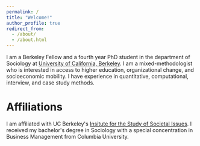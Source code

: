 ```yaml
---
permalink: /
title: "Welcome!"
author_profile: true
redirect_from: 
  - /about/
  - /about.html
---
```


I am a Berkeley Fellow and a fourth year PhD student in the department of Sociology at [University of California, Berkeley](https://sociology.berkeley.edu/graduate-student/jacqueline-brown). I am a mixed-methodologist who is interested in access to higher education, organizational change, and socioeconomic mobility. I have experience in quantitative, computational, interview, and case study methods. 

Affiliations
======
I am affiliated with UC Berkeley's [Insitute for the Study of Societal Issues](https://issi.berkeley.edu/people/jacqueline-brown). I received my bachelor's degree in Sociology with a special concentration in Business Management from Columbia University. 
